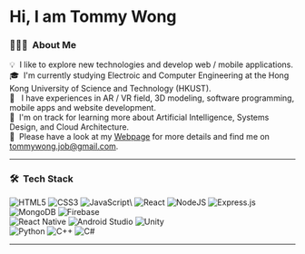 # Hi, I am Tommy Wong

### 👨🏻‍💻 &nbsp;About Me

💡 &nbsp;I like to explore new technologies and develop web / mobile applications.\
🎓 &nbsp;I'm currently studying Electroic and Computer Engineering at the Hong Kong University of Science and Technology (HKUST).\
📲 &nbsp; I have experiences in AR / VR field, 3D modeling, software programming, mobile apps and website development.\
🌱 &nbsp;I'm on track for learning more about Artificial Intelligence, Systems Design, and Cloud Architecture.\
📄 &nbsp;Please have a look at my [Webpage](tommylhw.github.io) for more details and find me on tommywong.job@gmail.com.

<hr>

### 🛠 &nbsp;Tech Stack

<!-- ![HTML](https://img.shields.io/badge/-HTML-05122A?style=flat&logo=HTML5)&nbsp;![CSS](https://img.shields.io/badge/-CSS-05122A?)&nbsp;![JavaScript](https://img.shields.io/badge/-JavaScript-05122A?style=flat&logo=javascript)&nbsp;\
![React](https://img.shields.io/badge/-React-05122A?style=flat&logo=react)&nbsp;![Node.js](https://img.shields.io/badge/-Node.js-05122A?style=flat&logo=node.js)&nbsp;![Express.js](https://img.shields.io/badge/-Express.js-05122A?style=flat&logo=express)&nbsp;![MongoDB](https://img.shields.io/badge/-MongoDB-05122A?style=flat&logo=mongodb)&nbsp;\
![ReactNative](https://img.shields.io/badge/-ReactNative-05122A?style=flat&logo=react)&nbsp;![AndroidStudio](https://img.shields.io/badge/-AndroidStudio.js-05122A?style=flat&logo=android)&nbsp;![Unity](https://img.shields.io/badge/-Unity-05122A?style=flat&logo=unity)&nbsp;
![Python](https://img.shields.io/badge/-Python-05122A?style=flat&logo=python)&nbsp;![C++](https://img.shields.io/badge/-C++-05122A?style=flat&logo=C%2B%2B&logoColor=00599C)&nbsp; -->

![HTML5](https://img.shields.io/badge/html5-%23E34F26.svg?style=for-the-badge&logo=html5&logoColor=white)&nbsp;![CSS3](https://img.shields.io/badge/css3-%231572B6.svg?style=for-the-badge&logo=css3&logoColor=white)&nbsp;![JavaScript](https://img.shields.io/badge/javascript-%23323330.svg?style=for-the-badge&logo=javascript&logoColor=%23F7DF1E)\ 
![React](https://img.shields.io/badge/react-%2320232a.svg?style=for-the-badge&logo=react&logoColor=%2361DAFB)&nbsp;![NodeJS](https://img.shields.io/badge/node.js-6DA55F?style=for-the-badge&logo=node.js&logoColor=white)&nbsp;![Express.js](https://img.shields.io/badge/express.js-%23404d59.svg?style=for-the-badge&logo=express&logoColor=%2361DAFB)&nbsp;![MongoDB](https://img.shields.io/badge/MongoDB-%234ea94b.svg?style=for-the-badge&logo=mongodb&logoColor=white)&nbsp;![Firebase](https://img.shields.io/badge/Firebase-039BE5?style=for-the-badge&logo=Firebase&logoColor=white)\
![React Native](https://img.shields.io/badge/react_native-%2320232a.svg?style=for-the-badge&logo=react&logoColor=%2361DAFB)&nbsp;![Android Studio](https://img.shields.io/badge/Android%20Studio-3DDC84.svg?style=for-the-badge&logo=android-studio&logoColor=white)&nbsp;![Unity](https://img.shields.io/badge/unity-%23000000.svg?style=for-the-badge&logo=unity&logoColor=white)\
![Python](https://img.shields.io/badge/python-3670A0?style=for-the-badge&logo=python&logoColor=ffdd54)&nbsp;![C++](https://img.shields.io/badge/c++-%2300599C.svg?style=for-the-badge&logo=c%2B%2B&logoColor=white)&nbsp;![C#](https://img.shields.io/badge/c%23-%23239120.svg?style=for-the-badge&logo=c-sharp&logoColor=white)

<hr>


